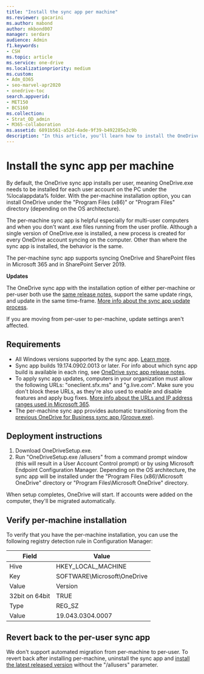 ```yaml
---
title: "Install the sync app per machine"
ms.reviewer: gacarini
ms.author: mabond
author: mkbond007
manager: serdars
audience: Admin
f1.keywords:
- CSH
ms.topic: article
ms.service: one-drive
ms.localizationpriority: medium
ms.custom:
- Adm_O365
- seo-marvel-apr2020
- onedrive-toc
search.appverid:
- MET150
- BCS160
ms.collection:
- Strat_OD_admin
- M365-collaboration
ms.assetid: 6891b561-a52d-4ade-9f39-b492285e2c9b
description: "In this article, you'll learn how to install the OneDrive sync app for every user account on a Windows PC."
---
```


# Install the sync app per machine

By default, the OneDrive sync app installs per user, meaning OneDrive.exe needs to be installed for each user account on the PC under the %localappdata% folder. With the per-machine installation option, you can install OneDrive under the "Program Files (x86)"  or "Program Files" directory (depending on the OS architecture).

The per-machine sync app is helpful especially for multi-user computers and when you don't want .exe files running from the user profile. Although a single version of OneDrive.exe is installed, a new process is created for every OneDrive account syncing on the computer. Other than where the sync app is installed, the behavior is the same.

The per-machine sync app supports syncing OneDrive and SharePoint files in Microsoft 365 and in SharePoint Server 2019.

**Updates**

The OneDrive sync app with the installation option of either per-machine or per-user both use the [same release notes](https://support.office.com/article/845dcf18-f921-435e-bf28-4e24b95e5fc0), support the same update rings, and update in the same time-frame. [More info about the sync app update process](sync-client-update-process.md).

If you are moving from per-user to per-machine, update settings aren't affected.

## Requirements

- All Windows versions supported by the sync app. [Learn more](https://support.office.com/article/cc0cb2b8-f446-445c-9b52-d3c2627d681e).
- Sync app builds 19.174.0902.0013 or later. For info about which sync app build is available in each ring, see [OneDrive sync app release notes](https://support.office.com/article/845dcf18-f921-435e-bf28-4e24b95e5fc0).
- To apply sync app updates, computers in your organization must allow the following URLs: "oneclient.sfx.ms" and "g.live.com". Make sure you don't block these URLs, as they're also used to enable and disable features and apply bug fixes. [More info about the URLs and IP address ranges used in Microsoft 365](/office365/enterprise/urls-and-ip-address-ranges).
- The  per-machine sync app provides automatic transitioning from the [previous OneDrive for Business sync app (Groove.exe)](transition-from-previous-sync-client.md).

## Deployment instructions

1. Download OneDriveSetup.exe.
2. Run "OneDriveSetup.exe /allusers" from a command prompt window (this will result in a User Account Control prompt) or by using Microsoft Endpoint Configuration Manager. Depending on the OS architecture, the sync app will be installed under the "Program Files (x86)\Microsoft OneDrive" directory or "Program Files\Microsoft OneDrive" directory.

When setup completes, OneDrive will start. If accounts were added on the computer, they'll be migrated automatically.

## Verify per-machine installation

To verify that you have the per-machine installation, you can use the following registry detection rule in Configuration Manager:

|Field|Value|
|---|---|
|Hive|HKEY_LOCAL_MACHINE|
|Key|SOFTWARE\Microsoft\OneDrive|
|Value|Version|
|32bit on 64bit| TRUE|
|Type|REG_SZ|
|Value|19.043.0304.0007|

## Revert back to the per-user sync app

We don't support automated migration from per-machine to per-user. To revert back after installing per-machine, uninstall the sync app and [install the latest released version](https://go.microsoft.com/fwlink/?linkid=844652) without the "/allusers" parameter.
